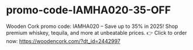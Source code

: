 # promo-code-IAMHA020-35-OFF
Wooden Cork promo code: IAMHA020 – Save up to 35% in 2025! Shop premium whiskey, tequila, and more at unbeatable prices. 👉 Click to order now: https://woodencork.com/?dt_id=2442997
